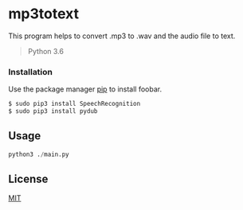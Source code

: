 # mp3totext

This program helps to convert .mp3 to .wav and the audio file to text. 

> Python 3.6

### Installation
Use the package manager [pip](https://pip.pypa.io/en/stable/) to install foobar.
```sh
$ sudo pip3 install SpeechRecognition
$ sudo pip3 install pydub
```
## Usage

```python
python3 ./main.py
```

## License
[MIT](https://choosealicense.com/licenses/mit/)
